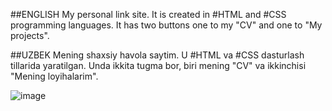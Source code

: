 ##ENGLISH  My personal link site. It is created in #HTML and #CSS programming languages. It has two buttons one to my "CV" and one to "My projects".


##UZBEK   Mening shaxsiy havola saytim. U #HTML va #CSS dasturlash tillarida yaratilgan. Unda ikkita tugma bor, biri mening "CV" va ikkinchisi "Mening loyihalarim".

![image](https://github.com/davlatshoh-bakhtiyorov/personal_link_site11/assets/101952434/c26185ae-014c-4d9f-96e7-b2297fab3017)
